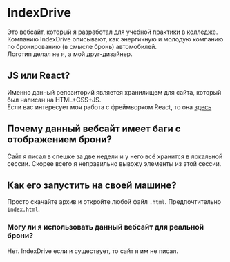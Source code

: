 # IndexDrive
Это вебсайт, который я разработал для учебной практики в колледже.  
Компанию IndexDrive описывают, как энергичную и молодую компанию по бронированию (в смысле бронь) автомобилей.  
Логотип делал не я, а мой друг-дизайнер.

## JS или React?
Именно данный репозиторий является хранилищем для сайта, который был написан на HTML+CSS+JS.  
Если вас интересует моя работа с фреймворком React, то она [здесь](https://github.com/kaktycEvdo/backprojects)

## Почему данный вебсайт имеет баги с отображением брони?
Сайт я писал в спешке за две недели и у него всё хранится в локальной сессии. Скорее всего я неправильно вывожу элементы из этой сессии.

## Как его запустить на своей машине?
Просто скачайте архив и откройте любой файл `.html`. Предпочтительно `index.html`.

### Могу ли я использовать данный вебсайт для реальной брони?
Нет. IndexDrive если и существует, то сайт я им не писал.
